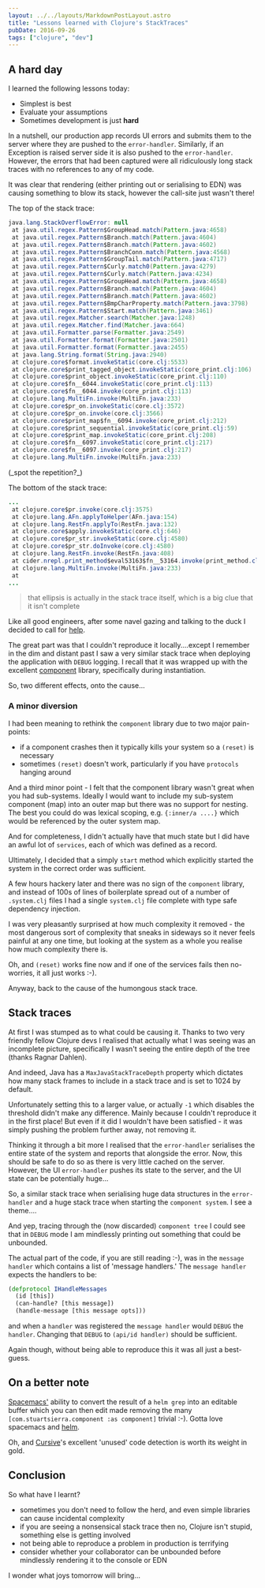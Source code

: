 ```yaml
---
layout: ../../layouts/MarkdownPostLayout.astro
title: "Lessons learned with Clojure's StackTraces"
pubDate: 2016-09-26
tags: ["clojure", "dev"]
---
```


## A hard day

I learned the following lessons today:

- Simplest is best
- Evaluate your assumptions
- Sometimes development is just **hard**

In a nutshell, our production app records UI errors and submits them to the server where they are pushed to the `error-handler`. Similarly, if an Exception is raised server side it is also pushed to the `error-handler`. However, the errors that had been captured were all ridiculously long stack traces with no references to any of my code.

It was clear that rendering (either printing out or serialising to EDN) was causing something to blow its stack, however the call-site just wasn't there!

The top of the stack trace:

```java
java.lang.StackOverflowError: null
 at java.util.regex.Pattern$GroupHead.match(Pattern.java:4658)
 at java.util.regex.Pattern$Branch.match(Pattern.java:4604)
 at java.util.regex.Pattern$Branch.match(Pattern.java:4602)
 at java.util.regex.Pattern$BranchConn.match(Pattern.java:4568)
 at java.util.regex.Pattern$GroupTail.match(Pattern.java:4717)
 at java.util.regex.Pattern$Curly.match0(Pattern.java:4279)
 at java.util.regex.Pattern$Curly.match(Pattern.java:4234)
 at java.util.regex.Pattern$GroupHead.match(Pattern.java:4658)
 at java.util.regex.Pattern$Branch.match(Pattern.java:4604)
 at java.util.regex.Pattern$Branch.match(Pattern.java:4602)
 at java.util.regex.Pattern$BmpCharProperty.match(Pattern.java:3798)
 at java.util.regex.Pattern$Start.match(Pattern.java:3461)
 at java.util.regex.Matcher.search(Matcher.java:1248)
 at java.util.regex.Matcher.find(Matcher.java:664)
 at java.util.Formatter.parse(Formatter.java:2549)
 at java.util.Formatter.format(Formatter.java:2501)
 at java.util.Formatter.format(Formatter.java:2455)
 at java.lang.String.format(String.java:2940)
 at clojure.core$format.invokeStatic(core.clj:5533)
 at clojure.core$print_tagged_object.invokeStatic(core_print.clj:106)
 at clojure.core$print_object.invokeStatic(core_print.clj:110)
 at clojure.core$fn__6044.invokeStatic(core_print.clj:113)
 at clojure.core$fn__6044.invoke(core_print.clj:113)
 at clojure.lang.MultiFn.invoke(MultiFn.java:233)
 at clojure.core$pr_on.invokeStatic(core.clj:3572)
 at clojure.core$pr_on.invoke(core.clj:3566)
 at clojure.core$print_map$fn__6094.invoke(core_print.clj:212)
 at clojure.core$print_sequential.invokeStatic(core_print.clj:59)
 at clojure.core$print_map.invokeStatic(core_print.clj:208)
 at clojure.core$fn__6097.invokeStatic(core_print.clj:217)
 at clojure.core$fn__6097.invoke(core_print.clj:217)
 at clojure.lang.MultiFn.invoke(MultiFn.java:233)
```

(\_spot the repetition?\_)

The bottom of the stack trace:

```java
...
 at clojure.core$pr.invoke(core.clj:3575)
 at clojure.lang.AFn.applyToHelper(AFn.java:154)
 at clojure.lang.RestFn.applyTo(RestFn.java:132)
 at clojure.core$apply.invokeStatic(core.clj:646)
 at clojure.core$pr_str.invokeStatic(core.clj:4580)
 at clojure.core$pr_str.doInvoke(core.clj:4580)
 at clojure.lang.RestFn.invoke(RestFn.java:408)
 at cider.nrepl.print_method$eval53163$fn__53164.invoke(print_method.clj:35)
 at clojure.lang.MultiFn.invoke(MultiFn.java:233)
 at
...
```

> that ellipsis is actually in the stack trace itself, which is a big clue that it isn't complete

Like all good engineers, after some navel gazing and talking to the duck I decided to call for [help](https://groups.google.com/d/topic/clojure/H4s5a6enftA/discussion).

The great part was that I couldn't reproduce it locally....except I remember in the dim and distant past I saw a very similar stack trace when deploying the application with `DEBUG` logging. I recall that it was wrapped up with the excellent [component](https://github.com/stuartsierra/component) library, specifically during instantiation.

So, two different effects, onto the cause...

### A minor diversion

I had been meaning to rethink the `component` library due to two major pain-points:

- if a component crashes then it typically kills your system so a `(reset)` is necessary
- sometimes `(reset)` doesn't work, particularly if you have `protocols` hanging around

And a third minor point - I felt that the component library wasn't great when you had sub-systems. Ideally I would want to include my sub-system component (map) into an outer map but there was no support for nesting. The best you could do was lexical scoping, e.g. `{:inner/a ....}` which would be referenced by the outer system map.

And for completeness, I didn't actually have that much state but I did have an awful lot of `services`, each of which was defined as a record.

Ultimately, I decided that a simply `start` method which explicitly started the system in the correct order was sufficient.

A few hours hackery later and there was no sign of the `component` library, and instead of 100s of lines of boilerplate spread out of a number of `.system.clj` files I had a single `system.clj` file complete with type safe dependency injection.

I was very pleasantly surprised at how much complexity it removed - the most dangerous sort of complexity that sneaks in sideways so it never feels painful at any one time, but looking at the system as a whole you realise how much complexity there is.

Oh, and `(reset)` works fine now and if one of the services fails then no-worries, it all just works :-).

Anyway, back to the cause of the humongous stack trace.

## Stack traces

At first I was stumped as to what could be causing it. Thanks to two very friendly fellow Clojure devs I realised that actually what I was seeing was an incomplete picture, specifically I wasn't seeing the entire <span class="underline">depth</span> of the tree (thanks Ragnar Dahlen).

And indeed, Java has a `MaxJavaStackTraceDepth` property which dictates how many stack frames to include in a stack trace and is set to 1024 by default.

Unfortunately setting this to a larger value, or actually `-1` which disables the threshold didn't make any difference. Mainly because I couldn't reproduce it in the first place! But even if it did I wouldn't have been satisfied - it was simply pushing the problem further away, not removing it.

Thinking it through a bit more I realised that the `error-handler` serialises the entire state of the system and reports that alongside the error. Now, this <span class="underline">should</span> be safe to do so as there is very little cached on the server. However, the UI `error-handler` pushes its state to the server, and the UI state can be potentially huge...

So, a similar stack trace when serialising huge data structures in the `error-handler` and a huge stack trace when starting the `component system`. I see a theme....

And yep, tracing through the (now discarded) `component tree` I could see that in `DEBUG` mode I am mindlessly printing out something that could be unbounded.

The actual part of the code, if you are still reading :-), was in the `message handler` which contains a list of 'message handlers.' The `message handler` expects the handlers to be:

```clojure
(defprotocol IHandleMessages
  (id [this])
  (can-handle? [this message])
  (handle-message [this message opts]))
```

and when a `handler` was registered the `message handler` would `DEBUG` the `handler`. Changing that `DEBUG` to `(api/id handler)` should be sufficient.

Again though, without being able to reproduce this it was all just a best-guess.

## On a better note

[Spacemacs'](http://spacemacs.org) ability to convert the result of a `helm grep` into an editable buffer which you can then edit made removing the many `[com.stuartsierra.component :as component]` trivial :-). Gotta love spacemacs and [helm](https://tuhdo.github.io/helm-intro.html).

Oh, and [Cursive](https://cursive-ide.com)'s excellent 'unused' code detection is worth its weight in gold.

## Conclusion

So what have I learnt?

- sometimes you don't need to follow the herd, and even simple libraries can cause incidental complexity
- if you are seeing a nonsensical stack trace then no, Clojure isn't stupid, something else is getting involved
- not being able to reproduce a problem in production is terrifying
- consider whether your collaborator can be unbounded before mindlessly rendering it to the console or EDN

I wonder what joys tomorrow will bring...
